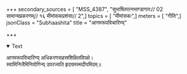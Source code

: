 +++
secondary_sources = [ "MSS_4387", "सुभाषितरत्नभाण्डागारः// 02 सामान्यप्रकरणम्// १६ मीमांसकप्रशंसा// 2",]
topics = [ "मीमांसकः",]
meters = [ "गीति",]
jsonClass = "Subhaashita"
title = "आगमरूपविचारिण्य्"

+++

<details open><summary>Text</summary>

आगमरूपविचारिण्य् अधिकरणसहस्रशिक्षितविपक्षे।  
स्वामिनिजैमिनियोगिन्य् उपरज्यति हृदयमस्मदीयमिदम्॥
</details>
